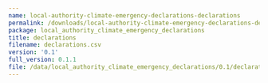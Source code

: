 ```yaml
---
name: local-authority-climate-emergency-declarations-declarations
permalink: /downloads/local-authority-climate-emergency-declarations-declarations/0_1
package: local_authority_climate_emergency_declarations
title: declarations
filename: declarations.csv
version: '0.1'
full_version: 0.1.1
file: /data/local_authority_climate_emergency_declarations/0.1/declarations.csv
---
```

